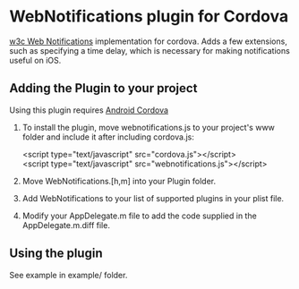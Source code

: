 # WebNotifications plugin for Cordova

[w3c Web Notifications](http://www.w3.org/TR/notifications/) implementation for cordova.  Adds a few extensions, such as specifying a time delay, which is necessary for making notifications useful on iOS. 

## Adding the Plugin to your project

Using this plugin requires [Android Cordova](www.cordova.io)

1. To install the plugin, move webnotifications.js to your project's www folder and include it after including cordova.js:

    &lt;script type="text/javascript" src="cordova.js"&gt;&lt;/script&gt;<br/>
    &lt;script type="text/javascript" src="webnotifications.js"&gt;&lt;/script&gt;

2. Move WebNotifications.[h,m] into your Plugin folder.

3. Add WebNotifications to your list of supported plugins in your plist file.

4. Modify your AppDelegate.m file to add the code supplied in the AppDelegate.m.diff file.

## Using the plugin

See example in example/ folder.
